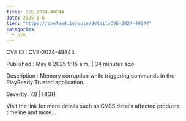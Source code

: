 ```yaml
---
title: CVE-2024-49844
date: 2025-5-6
lien: "https://cvefeed.io/vuln/detail/CVE-2024-49844"
categories:
  - cve
---
```


CVE ID : CVE-2024-49844

Published :  May 6
2025
9:15 a.m. | 34 minutes ago

Description : Memory corruption while triggering commands in the PlayReady Trusted application.

Severity: 7.8 | HIGH

Visit the link for more details
such as CVSS details
affected products
timeline
and more...

